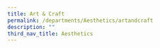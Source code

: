 ```yaml
---
title: Art & Craft
permalink: /departments/Aesthetics/artandcraft
description: ""
third_nav_title: Aesthetics
---
```

